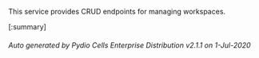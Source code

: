 






This service provides CRUD endpoints for managing workspaces.

[:summary]

###### Auto generated by Pydio Cells Enterprise Distribution v2.1.1 on 1-Jul-2020
